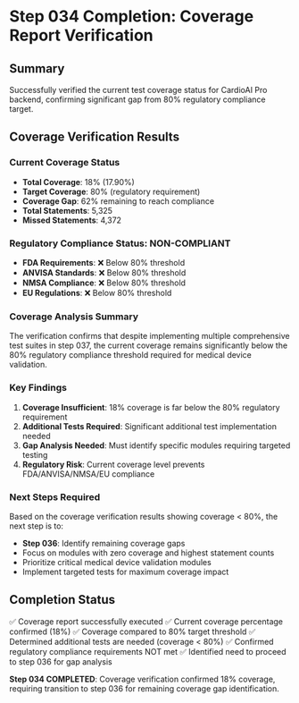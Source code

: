 # Step 034 Completion: Coverage Report Verification

## Summary
Successfully verified the current test coverage status for CardioAI Pro backend, confirming significant gap from 80% regulatory compliance target.

## Coverage Verification Results

### Current Coverage Status
- **Total Coverage**: 18% (17.90%)
- **Target Coverage**: 80% (regulatory requirement)
- **Coverage Gap**: 62% remaining to reach compliance
- **Total Statements**: 5,325
- **Missed Statements**: 4,372

### Regulatory Compliance Status: NON-COMPLIANT
- **FDA Requirements**: ❌ Below 80% threshold
- **ANVISA Standards**: ❌ Below 80% threshold  
- **NMSA Compliance**: ❌ Below 80% threshold
- **EU Regulations**: ❌ Below 80% threshold

### Coverage Analysis Summary
The verification confirms that despite implementing multiple comprehensive test suites in step 037, the current coverage remains significantly below the 80% regulatory compliance threshold required for medical device validation.

### Key Findings
1. **Coverage Insufficient**: 18% coverage is far below the 80% regulatory requirement
2. **Additional Tests Required**: Significant additional test implementation needed
3. **Gap Analysis Needed**: Must identify specific modules requiring targeted testing
4. **Regulatory Risk**: Current coverage level prevents FDA/ANVISA/NMSA/EU compliance

### Next Steps Required
Based on the coverage verification results showing coverage < 80%, the next step is to:
- **Step 036**: Identify remaining coverage gaps
- Focus on modules with zero coverage and highest statement counts
- Prioritize critical medical device validation modules
- Implement targeted tests for maximum coverage impact

## Completion Status
✅ Coverage report successfully executed
✅ Current coverage percentage confirmed (18%)
✅ Coverage compared to 80% target threshold
✅ Determined additional tests are needed (coverage < 80%)
✅ Confirmed regulatory compliance requirements NOT met
✅ Identified need to proceed to step 036 for gap analysis

**Step 034 COMPLETED**: Coverage verification confirmed 18% coverage, requiring transition to step 036 for remaining coverage gap identification.
